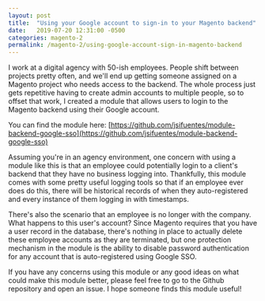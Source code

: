 ```yaml
---
layout: post
title:  "Using your Google account to sign-in to your Magento backend"
date:   2019-07-20 12:31:00 -0500
categories: magento-2
permalink: /magento-2/using-google-account-sign-in-magento-backend
---
```

I work at a digital agency with 50-ish employees. People shift between projects pretty often, and we'll end up getting someone assigned on a Magento project who needs access to the backend. The whole process just gets repetitive having to create admin accounts to multiple people, so to offset that work, I created a module that allows users to login to the Magento backend using their Google account.

You can find the module here: [https://github.com/jsifuentes/module-backend-google-sso](https://github.com/jsifuentes/module-backend-google-sso)

Assuming you're in an agency environment, one concern with using a module like this is that an employee could potentially login to a client's backend that they have no business logging into. Thankfully, this module comes with some pretty useful logging tools so that if an employee ever does do this, there will be historical records of when they auto-registered and every instance of them logging in with timestamps.

There's also the scenario that an employee is no longer with the company. What happens to this user's account? Since Magento requires that you have a user record in the database, there's nothing in place to actually delete these employee accounts as they are terminated, but one protection mechanism in the module is the ability to disable password authentication for any account that is auto-registered using Google SSO.

If you have any concerns using this module or any good ideas on what could make this module better, please feel free to go to the Github repository and open an issue. I hope someone finds this module useful!

